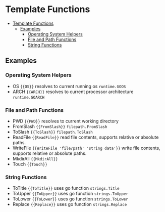 # Template Functions

- [Template Functions](#template-functions)
  - [Examples](#examples)
    - [Operating System Helpers](#operating-system-helpers)
    - [File and Path Functions](#file-and-path-functions)
    - [String Functions](#string-functions)

## Examples

### Operating System Helpers

- OS `{{OS}}` resolves to current running os `runtime.GOOS`
- ARCH `{{ARCH}}` resolves to current processor architecture `runtime.GOARCH`

### File and Path Functions

- PWD `{{PWD}}` resolves to current working directory
- FromSlash `{{FromSlash}}` `filepath.FromSlash`
- ToSlash `{{ToSlash}}` `filepath.ToSlash`
- ReadFile `{{ReadFile}}` read file contents, supports relative or absolute paths.
- WriteFile `{{WriteFile 'file/path' 'string data'}}` write file contents, supports relative or absolute paths.
- MkdirAll `{{MkdirAll}}`
- Touch `{{Touch}}`

### String Functions

- ToTitle `{{ToTitle}}` uses go function `strings.Title`
- ToUpper `{{ToUpper}}` uses go function `strings.ToUpper`
- ToLower `{{ToLower}}` uses go function `strings.ToLower`
- Replace `{{Replace}}` uses go function `strings.Replace`
